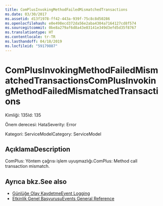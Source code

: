 ```yaml
---
title: ComPlusInvokingMethodFailedMismatchedTransactions
ms.date: 03/30/2017
ms.assetid: d13f1978-ff42-443a-939f-75c8c8d50286
ms.openlocfilehash: e0e498ecd372da56e2aba4304a7164127cd8f574
ms.sourcegitcommit: 0be8a279af6d8a43e03141e349d3efd5d35f8767
ms.translationtype: HT
ms.contentlocale: tr-TR
ms.lasthandoff: 04/18/2019
ms.locfileid: "59179887"
---
```

# <a name="complusinvokingmethodfailedmismatchedtransactions"></a><span data-ttu-id="2c30e-102">ComPlusInvokingMethodFailedMismatchedTransactions</span><span class="sxs-lookup"><span data-stu-id="2c30e-102">ComPlusInvokingMethodFailedMismatchedTransactions</span></span>
<span data-ttu-id="2c30e-103">Kimliği: 135</span><span class="sxs-lookup"><span data-stu-id="2c30e-103">Id: 135</span></span>  
  
 <span data-ttu-id="2c30e-104">Önem derecesi: Hata</span><span class="sxs-lookup"><span data-stu-id="2c30e-104">Severity: Error</span></span>  
  
 <span data-ttu-id="2c30e-105">Kategori: ServiceModel</span><span class="sxs-lookup"><span data-stu-id="2c30e-105">Category: ServiceModel</span></span>  
  
## <a name="description"></a><span data-ttu-id="2c30e-106">Açıklama</span><span class="sxs-lookup"><span data-stu-id="2c30e-106">Description</span></span>  
 <span data-ttu-id="2c30e-107">ComPlus: Yöntem çağrısı işlem uyuşmazlığı.</span><span class="sxs-lookup"><span data-stu-id="2c30e-107">ComPlus: Method call transaction mismatch.</span></span>  
  
## <a name="see-also"></a><span data-ttu-id="2c30e-108">Ayrıca bkz.</span><span class="sxs-lookup"><span data-stu-id="2c30e-108">See also</span></span>

- [<span data-ttu-id="2c30e-109">Günlüğe Olay Kaydetme</span><span class="sxs-lookup"><span data-stu-id="2c30e-109">Event Logging</span></span>](../../../../../docs/framework/wcf/diagnostics/event-logging/index.md)
- [<span data-ttu-id="2c30e-110">Etkinlik Genel Başvurusu</span><span class="sxs-lookup"><span data-stu-id="2c30e-110">Events General Reference</span></span>](../../../../../docs/framework/wcf/diagnostics/event-logging/events-general-reference.md)

